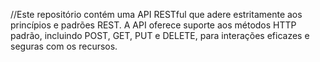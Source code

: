 //Este repositório contém uma API RESTful que adere estritamente aos princípios e padrões REST. A API oferece suporte aos métodos HTTP padrão, incluindo POST, GET, PUT e DELETE, para interações eficazes e seguras com os recursos.
